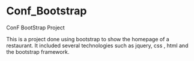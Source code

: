 # Conf_Bootstrap
ConF BootStrap Project

This is a project done using bootstrap to show the homepage of a restaurant.  It included several technologies such as jquery, css , html and the bootstrap framework.
